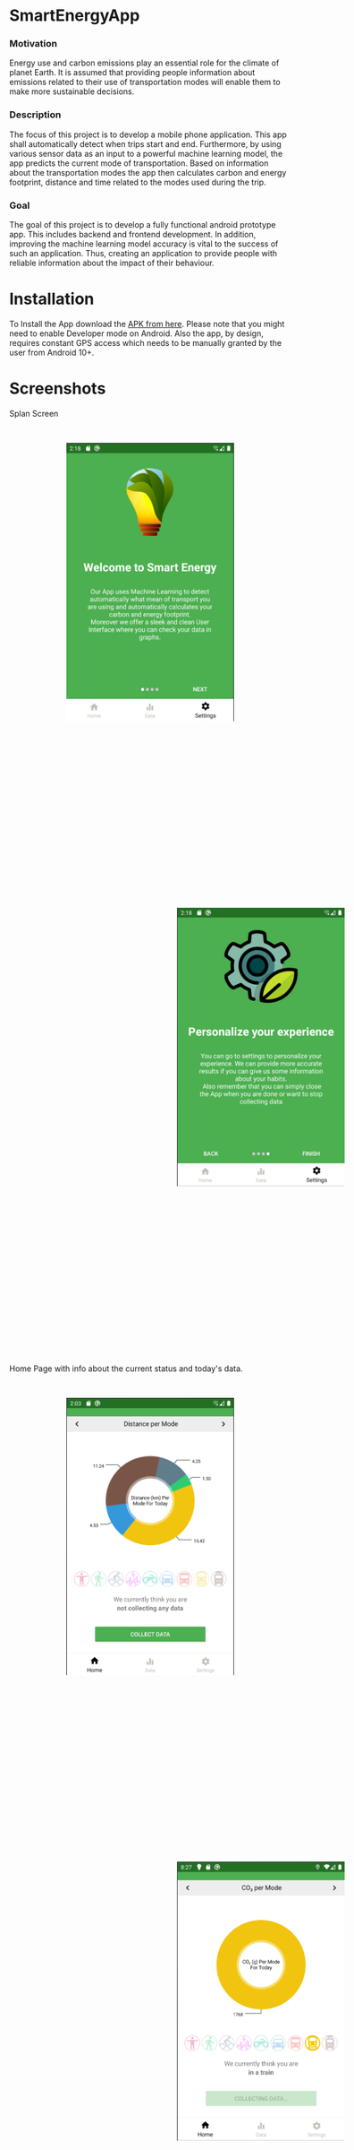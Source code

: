 # SmartEnergyApp
### Motivation
Energy use and carbon emissions play an essential role for the climate of planet Earth. It is assumed that providing people information about emissions related to their use of transportation modes will enable them to make more sustainable decisions.
### Description
The focus of this project is to develop a mobile phone application.  This app shall automatically detect when trips start and end. Furthermore, by using various sensor data as an input to a powerful machine learning model, the app predicts the current mode of transportation.  Based on information about the transportation modes the app then calculates  carbon  and  energy  footprint,  distance  and  time related to the modes used during the trip.
### Goal
The goal of this project is to develop a fully functional android prototype app. This includes backend and frontend development. In addition, improving the machine learning model accuracy is vital to the success of such an application. Thus, creating an application to provide people with reliable information about the impact of their behaviour.

# Installation
To Install the App download the [APK from here](https://github.com/tommasobo/SmartEnergyApp/raw/master/smartenergy-app-release.apk). Please note that you might need to enable Developer mode on Android. Also the app, by design, requires constant GPS access which needs to be manually granted by the user from Android 10+.

# Screenshots
Splan Screen
<p align="center" width="100%">
  <img width="300" alt="Splan Screen" src="intro1.png" style="margin:30px 50px">
  <img width="300" alt="Splan Screen" src="intro4.png" style="margin:300px">
</p>

Home Page with info about the current status and today's data.
<p align="center" width="100%">
  <img width="300" alt="Splan Screen" src="distance.png" style="margin:30px 50px">
  <img width="300" alt="Splan Screen" src="train-mode.png" style="margin:300px">
</p>

Stats page. Fully customizable with different time frames.
<p align="center" width="100%">
  <img width="300" alt="Splan Screen" src="graph1.png" style="margin:30px 50px">
  <img width="300" alt="Splan Screen" src="graph2.png" style="margin:300px">
</p>
